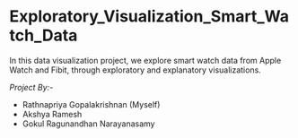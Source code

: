 # Exploratory_Visualization_Smart_Watch_Data


In this data visualization project, we explore smart watch data from Apple Watch and Fibit, through exploratory and explanatory visualizations.

*Project By:-* 
* Rathnapriya Gopalakrishnan (Myself)
* Akshya Ramesh 
* Gokul Ragunandhan Narayanasamy
